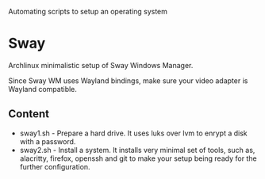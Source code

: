 Automating scripts to setup an operating system

# Sway

Archlinux minimalistic setup of Sway Windows Manager.

Since Sway WM uses Wayland bindings, make sure your video adapter is Wayland
compatible.

## Content
- sway1.sh - Prepare a hard drive. It uses luks over lvm to enrypt a disk
    with a password.
- sway2.sh - Install a system. It installs very minimal set of tools, such as,
    alacritty, firefox, openssh and git to make your setup being ready for the
    further configuration.
